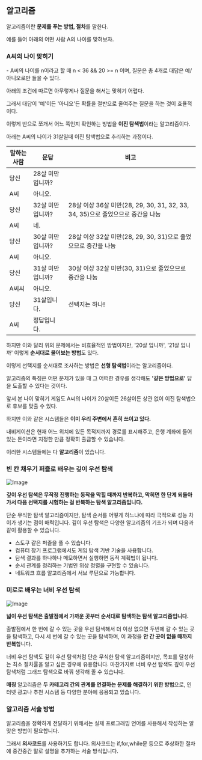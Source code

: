 ## 알고리즘
알고리즘이란 **문제를 푸는 방법, 절차**를 말한다.

예를 들어 아래의 어떤 사람 A의 나이를 맞혀보자.

### A씨의 나이 맞히기
\- A씨의 나이를 n이라고 할 때 n < 36 && 20 >= n 이며, 질문은 총 4개로 대답은 예/아니오로만 들을 수 있다.

아래의 조건에 따르면 아무렇게나 질문을 해서는 맞히기 어렵다.

그래서 대답이 '예'이든 '아니오'든 확률을 절반으로 줄여주는 질문을 하는 것이 효율적이다.

이렇게 반으로 쪼개서 어느 쪽인지 확인하는 방법을 **이진 탐색법**이라는 알고리즘이다.

아래는 A씨의 나이가 31살일때 이진 탐색법으로 추리하는 과정이다.

|말하는사람|문답|비고|
|------|------|------|
|당신|28살 미만입니까?||
|A씨|아니오.||
|당신|32살 미만입니까?|28살 이상 36살 미만(28, 29, 30, 31, 32, 33, 34, 35)으로 줄었으므로 중간을 나눔|
|A씨|네.||
|당신|30살 미만입니까?|28살 이상 32살 미만(28, 29, 30, 31)으로 줄었으므로 중간을 나눔|
|A씨|아니오.||
|당신|31살 미만입니까?|30살 이상 32살 미만(30, 31)으로 줄었으므로 중간을 나눔|
|A씨씨|아니오.||
|당신|31살입니다.|선택지는 하나!|
|A씨|정답입니다.||


하지만 이와 달리 위의 문제에서는 비효율적인 방법이지만, '20살 입니까', '21살 입니까' 이렇게 **순서대로 물어보는 방법**도 있다.

이렇게 선택지를 순서대로 조사하는 방법은 **선형 탐색법**이라는 알고리즘이다.

알고리즘의 특징은 어떤 문제가 있을 때 그 어떠한 경우를 생각해도 **'같은 방법으로'** 답을 도출할 수 있다는 것이다.

앞서 본 나이 맞히기 게임도 A씨의 나이가 20살이든 26살이든 상관 없이 이진 탐색법으로 후보를 맞출 수 있다.

하지만 이와 같은 시스템들은 **이미 우리 주변에서 흔히 쓰이고 있다.**

내비게이션은 현재 어느 위치에 있든 목적지까지 경로를 표시해주고, 은행 계좌에 들어있는 돈이라면 지정한 만큼 정확히 출금할 수 있습니다.

이러한 시스템들에는 다 **알고리즘**이 있습니다.

### 빈 칸 채우기 퍼즐로 배우는 깊이 우선 탐색

![Image](https://github.com/user-attachments/assets/5d3b90ab-db64-4e6f-9d0f-b9c1d8e4ee1d)

**깊이 우선 탐색은 무작정 진행하는 동작을 막힐 때까지 반복하고, 막히면 한 단계 되돌아가서 다음 선택지를 시험하는 걸 반복하는 탐색 알고리즘입니다.**

단순 무식한 탐색 알고리즘이지만, 탐색 순서를 어떻게 하느냐에 따라 극적으로 성능 차이가 생기는 점이 매력입니다. 깊이 우선 탐색은 다양한 알고리즘의 기초가 되며 다음과 같이 활용할 수 있습니다.

- 스도쿠 같은 퍼즐을 풀 수 있습니다.
- 컴퓨터 장기 프로그램에서도 게임 탐색 기반 기술을 사용합니다.
- 탐색 결과를 하나하나 메모하면서 실행하면 동적 계획법이 됩니다.
- 순서 관계를 정리하는 기법인 위상 정렬을 구현할 수 있습니다.
- 네트워크 흐름 알고리즘에서 서브 루틴으로 가능합니다.

### 미로로 배우는 너비 우선 탐색

![Image](https://github.com/user-attachments/assets/099d1a33-6359-4465-801a-5bb9640f86c4)

**넓이 우선 탐색은 출발점에서 가까운 곳부터 순서대로 탐색하는 탐색 알고리즘입니다.**

출발점에서 한 번에 갈 수 있는 곳을 우선 탐색해서 더 이상 없으면 두번에 갈 수 있는 곳을 탐색하고, 다시 세 번에 갈 수 있는 곳을 탐색하며, 이 과정을 **안 간 곳이 없을 때까지 반복**합니다.

너비 우선 탐색도 깊이 우선 탐색처럼 단순 무식한 탐색 알고리즘이지만, 목표를 달성하는 최소 절차률을 알고 싶은 경우에 유용합니다. 마찬가지로 너비 우선 탐색도 깊이 우선 탐색처럼 그래프 탐색으로 바꿔 생각해 졸 수 있습니다.

**매칭** 알고리즘은 **두 카테고리 간의 관계를 연결하는 문제를 해결하기 위한 방법**으로, 인터넷 광고나 추천 시스템 등 다양한 분야에 응용되고 있습니다.

### 알고리즘 서술 방법
알고리즘을 정확하게 전달하기 위해서는 실제 프로그래밍 언어를  사용해서 작성하는 알맞은 방법이 필요합니다.

그래서 **의사코드**를 사용하기도 합니다. 의사코드는 if,for,while문 등으로 추상화한 절차에 중간중간 말로 설명을 추가하는 서술 방식입니다.